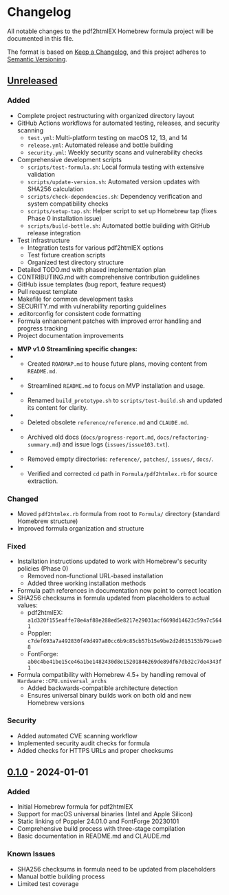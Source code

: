 # Changelog

All notable changes to the pdf2htmlEX Homebrew formula project will be documented in this file.

The format is based on [Keep a Changelog](https://keepachangelog.com/en/1.0.0/),
and this project adheres to [Semantic Versioning](https://semver.org/spec/v2.0.0.html).

## [Unreleased]

### Added
- Complete project restructuring with organized directory layout
- GitHub Actions workflows for automated testing, releases, and security scanning
  - `test.yml`: Multi-platform testing on macOS 12, 13, and 14
  - `release.yml`: Automated release and bottle building
  - `security.yml`: Weekly security scans and vulnerability checks
- Comprehensive development scripts
  - `scripts/test-formula.sh`: Local formula testing with extensive validation
  - `scripts/update-version.sh`: Automated version updates with SHA256 calculation
  - `scripts/check-dependencies.sh`: Dependency verification and system compatibility checks
  - `scripts/setup-tap.sh`: Helper script to set up Homebrew tap (fixes Phase 0 installation issue)
  - `scripts/build-bottle.sh`: Automated bottle building with GitHub release integration
- Test infrastructure
  - Integration tests for various pdf2htmlEX options
  - Test fixture creation scripts
  - Organized test directory structure
- Detailed TODO.md with phased implementation plan
- CONTRIBUTING.md with comprehensive contribution guidelines
- GitHub issue templates (bug report, feature request)
- Pull request template
- Makefile for common development tasks
- SECURITY.md with vulnerability reporting guidelines
- .editorconfig for consistent code formatting
- Formula enhancement patches with improved error handling and progress tracking
- Project documentation improvements
+ **MVP v1.0 Streamlining specific changes:**
+   - Created `ROADMAP.md` to house future plans, moving content from `README.md`.
+   - Streamlined `README.md` to focus on MVP installation and usage.
+   - Renamed `build_prototype.sh` to `scripts/test-build.sh` and updated its content for clarity.
+   - Deleted obsolete `reference/reference.md` and `CLAUDE.md`.
+   - Archived old docs (`docs/progress-report.md`, `docs/refactoring-summary.md`) and issue logs (`issues/issue103.txt`).
+   - Removed empty directories: `reference/`, `patches/`, `issues/`, `docs/`.
+   - Verified and corrected `cd` path in `Formula/pdf2htmlex.rb` for source extraction.

### Changed
- Moved `pdf2htmlex.rb` formula from root to `Formula/` directory (standard Homebrew structure)
- Improved formula organization and structure

### Fixed
- Installation instructions updated to work with Homebrew's security policies (Phase 0)
  - Removed non-functional URL-based installation
  - Added three working installation methods
- Formula path references in documentation now point to correct location
- SHA256 checksums in formula updated from placeholders to actual values:
  - pdf2htmlEX: `a1d320f155eaffe78e4af88e288ed5e8217e29031acf6698d14623c59a7c5641`
  - Poppler: `c7def693a7a492830f49d497a80cc6b9c85cb57b15e9be2d2d615153b79cae08`
  - FontForge: `ab0c4be41be15ce46a1be1482430d8e15201846269de89df67db32c7de4343f1`
- Formula compatibility with Homebrew 4.5+ by handling removal of `Hardware::CPU.universal_archs`
  - Added backwards-compatible architecture detection
  - Ensures universal binary builds work on both old and new Homebrew versions

### Security
- Added automated CVE scanning workflow
- Implemented security audit checks for formula
- Added checks for HTTPS URLs and proper checksums

## [0.1.0] - 2024-01-01

### Added
- Initial Homebrew formula for pdf2htmlEX
- Support for macOS universal binaries (Intel and Apple Silicon)
- Static linking of Poppler 24.01.0 and FontForge 20230101
- Comprehensive build process with three-stage compilation
- Basic documentation in README.md and CLAUDE.md

### Known Issues
- SHA256 checksums in formula need to be updated from placeholders
- Manual bottle building process
- Limited test coverage

[Unreleased]: https://github.com/twardoch/pdf2htmlEX/compare/v0.1.0...HEAD
[0.1.0]: https://github.com/twardoch/pdf2htmlEX/releases/tag/v0.1.0